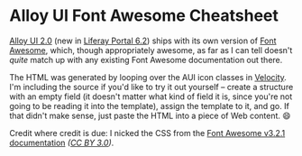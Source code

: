 Alloy UI Font Awesome Cheatsheet
================================

[Alloy UI 2.0](http://alloyui.com/) (new in [Liferay Portal 6.2](http://www.liferay.com/products/liferay-portal/liferay-portal-6.2)) ships with its own version of [Font Awesome](http://fortawesome.github.io/Font-Awesome/), which, though appropriately awesome, as far as I can tell doesn't *quite* match up with any existing Font Awesome documentation out there.

The HTML was generated by looping over the AUI icon classes in [Velocity](http://velocity.apache.org/). I'm including the source if you'd like to try it out yourself &ndash; create a structure with an empty field (it doesn't matter what kind of field it is, since you're not going to be reading it into the template), assign the template to it, and go. If that didn't make sense, just paste the HTML into a piece of Web content. :smile:

Credit where credit is due: I nicked the CSS from the [Font Awesome v3.2.1 documentation](http://fortawesome.github.io/Font-Awesome/3.2.1/icons/) *([CC BY 3.0](http://creativecommons.org/licenses/by/3.0/))*.